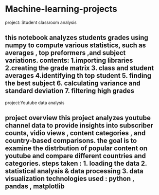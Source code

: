 # Machine-learning-projects
project: Student classroom analysis

this notebook analyzes students grades using numpy to compute various statistics, such as averages , top preformers ,and subject variations.
contents:
1.importing libraries
2.creating the grade matrix
3. class and student averages
4.identifying th top student
5. finding the best subject
6. calculating variance and standard deviation
7. filtering high grades
---------------------------------------------------------------------------------
project:Youtube data analysis 

project overview
this project analyzes youtube channel data to provide insights into subscriber counts, vidio views , content categories , and country-based comparisons.
the goal is to examine the distrbution of popular content on youtube and compare different countries and categories.
steps taken : 1. loading the data 2. statistical analysis & data processing 3. data visualization 
technologies used : python , pandas , matplotlib
----------------------------------------------------------------------------------



